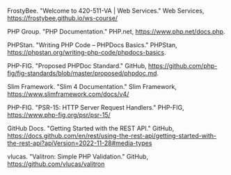 FrostyBee. "Welcome to 420-511-VA | Web Services." Web Services, https://frostybee.github.io/ws-course/

PHP Group. "PHP Documentation." PHP.net, https://www.php.net/docs.php.

PHPStan. "Writing PHP Code – PHPDocs Basics." PHPStan, https://phpstan.org/writing-php-code/phpdocs-basics.

PHP-FIG. "Proposed PHPDoc Standard." GitHub, https://github.com/php-fig/fig-standards/blob/master/proposed/phpdoc.md.

Slim Framework. "Slim 4 Documentation." Slim Framework, https://www.slimframework.com/docs/v4/

PHP-FIG. "PSR-15: HTTP Server Request Handlers." PHP-FIG, https://www.php-fig.org/psr/psr-15/

GitHub Docs. "Getting Started with the REST API." GitHub, https://docs.github.com/en/rest/using-the-rest-api/getting-started-with-the-rest-api?apiVersion=2022-11-28#media-types

vlucas. "Valitron: Simple PHP Validation." GitHub, https://github.com/vlucas/valitron
